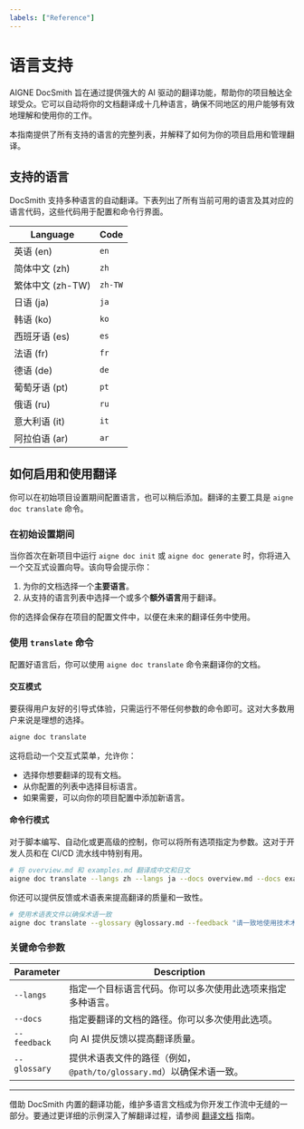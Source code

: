 ```yaml
---
labels: ["Reference"]
---
```


# 语言支持

AIGNE DocSmith 旨在通过提供强大的 AI 驱动的翻译功能，帮助你的项目触达全球受众。它可以自动将你的文档翻译成十几种语言，确保不同地区的用户能够有效地理解和使用你的工作。

本指南提供了所有支持的语言的完整列表，并解释了如何为你的项目启用和管理翻译。

## 支持的语言

DocSmith 支持多种语言的自动翻译。下表列出了所有当前可用的语言及其对应的语言代码，这些代码用于配置和命令行界面。

| Language | Code |
|---|---|
| 英语 (en) | `en` |
| 简体中文 (zh) | `zh` |
| 繁体中文 (zh-TW) | `zh-TW` |
| 日语 (ja) | `ja` |
| 韩语 (ko) | `ko` |
| 西班牙语 (es) | `es` |
| 法语 (fr) | `fr` |
| 德语 (de) | `de` |
| 葡萄牙语 (pt) | `pt` |
| 俄语 (ru) | `ru` |
| 意大利语 (it) | `it` |
| 阿拉伯语 (ar) | `ar` |

## 如何启用和使用翻译

你可以在初始项目设置期间配置语言，也可以稍后添加。翻译的主要工具是 `aigne doc translate` 命令。

### 在初始设置期间

当你首次在新项目中运行 `aigne doc init` 或 `aigne doc generate` 时，你将进入一个交互式设置向导。该向导会提示你：

1.  为你的文档选择一个**主要语言**。
2.  从支持的语言列表中选择一个或多个**额外语言**用于翻译。

你的选择会保存在项目的配置文件中，以便在未来的翻译任务中使用。

### 使用 `translate` 命令

配置好语言后，你可以使用 `aigne doc translate` 命令来翻译你的文档。

#### 交互模式

要获得用户友好的引导式体验，只需运行不带任何参数的命令即可。这对大多数用户来说是理想的选择。

```bash 交互式翻译 icon=lucide:mouse-pointer-click
aigne doc translate
```

这将启动一个交互式菜单，允许你：
- 选择你想要翻译的现有文档。
- 从你配置的列表中选择目标语言。
- 如果需要，可以向你的项目配置中添加新语言。

#### 命令行模式

对于脚本编写、自动化或更高级的控制，你可以将所有选项指定为参数。这对于开发人员和在 CI/CD 流水线中特别有用。

```bash 翻译指定文档 icon=lucide:terminal
# 将 overview.md 和 examples.md 翻译成中文和日文
aigne doc translate --langs zh --langs ja --docs overview.md --docs examples.md
```

你还可以提供反馈或术语表来提高翻译的质量和一致性。

```bash 使用术语表进行翻译 icon=lucide:book-check
# 使用术语表文件以确保术语一致
aigne doc translate --glossary @glossary.md --feedback "请一致地使用技术术语"
```

### 关键命令参数

| Parameter | Description |
|---|---|
| `--langs` | 指定一个目标语言代码。你可以多次使用此选项来指定多种语言。 |
| `--docs` | 指定要翻译的文档的路径。你可以多次使用此选项。 |
| `--feedback` | 向 AI 提供反馈以提高翻译质量。 |
| `--glossary` | 提供术语表文件的路径（例如，`@path/to/glossary.md`）以确保术语一致。 |

---

借助 DocSmith 内置的翻译功能，维护多语言文档成为你开发工作流中无缝的一部分。要通过更详细的示例深入了解翻译过程，请参阅 [翻译文档](./features-translate-documentation.md) 指南。